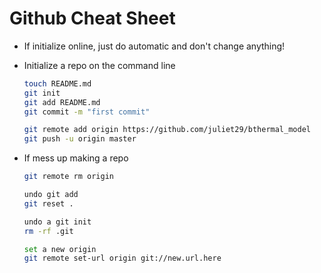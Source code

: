 # Github Cheat Sheet 

* If initialize online, just do automatic and don't change anything! 

* Initialize a repo on the command line 
    ```bash 
    touch README.md
    git init
    git add README.md
    git commit -m "first commit"

    git remote add origin https://github.com/juliet29/bthermal_model
    git push -u origin master
    ```




* If mess up making a repo
    ``` bash
    git remote rm origin

    undo git add
    git reset . 

    undo a git init
    rm -rf .git

    set a new origin 
    git remote set-url origin git://new.url.here
    ```
